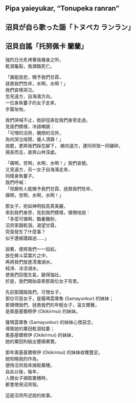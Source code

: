 ## Pipa yaieyukar, “Tonupeka ranran”   
## 沼貝が自ら歌った謡「トヌペカ ランラン」  
## 沼貝自謠「托努佩卡 蘭蘭」  
  
強烈日光炙烤著我棲身之所，  
乾涸龜裂，我瀕臨死亡。  
  
「誰能慈悲，賜予我們甘霖，  
拯救我們性命，水啊，水啊！」  
我們哀嚎哭泣。  
忽見遠方，自海濱方向，  
一位身負簍子的女子走來，  
步履匆匆。  
  
我們哭喊不止，她卻徑直從我們身旁走過，  
見我們模樣，冷語嘲諷：  
「可憎的沼貝，醜陋的沼貝，  
為何哭泣喧鬧，擾人清靜！」  
說罷，更將我們踩在腳下，
踢向遠方，連同貝殼一同碾碎，  
揚長而去，直奔山林深處。  
  
「痛啊，苦啊，水啊，水啊！」我們哀號。  
又見遠方，另一女子自海濱走來，  
同樣身負簍子。  
我們呼喊：  
「但願有人能賜予我們甘霖，拯救我們性命，  
痛啊，苦啊，水啊，水啊！」  
  
那女子，宛如神明般高貴美麗，  
來到我們身旁，見到我們模樣，憐憫地說：  
「多麼可憐啊，酷暑難耐，  
沼貝家園乾涸，渴望甘霖，  
究竟發生了什麼事？  
似乎還被踐踏過……」  
  
說著，便將我們一一拾起，  
放在蜂斗菜葉片之中，  
再將我們放進清澈湖水。  
純淨、冰涼湖水，  
使我們回復生氣，變得強壯。  
於是，我們開始尋索那兩位女子背景。  
  
先前那踐踏我們，可憎女子，  
那位可惡女子，是薩瑪雲庫魯 (Samayunkur) 的妹妹；  
那憐憫我們，拯救我們的年輕女子，溫文爾雅，  
是奧基基爾穆伊 (Okikirmui) 的妹妹。  
  
薩瑪雲庫魯 (Samayunkur) 的妹妹心懷惡念，  
導致她的粟田乾涸枯萎；  
奧基基爾穆伊 (Okikirmui) 的妹妹，  
她的粟田則結出豐碩果實。  
  
那年奧基基爾穆伊 (Okikirmui) 的妹妹收穫豐足。  
她知曉我的作為，  
便用沼貝殼來摘取粟穗。  
自此以後，每年，  
人類女子摘取粟穗時，  
都會使用沼貝殼。  
  
這是沼貝所述說的故事。  
  
